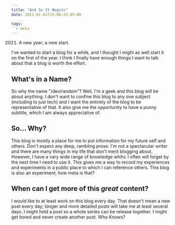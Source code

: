 ```yaml
---
title: "And So It Begins"
date: 2021-01-01T15:00:25-05:00

tags:
  - meta
---
```


2021. A new year; a new start.

I've wanted to start a blog for a while, and I thought I might as well start it on the first of the year. I think I finally have enough things I want to talk about that a blog is worth the effort.

## What's in a Name?

So why the name "/dev/random"? Well, I'm a geek and this blog will be about anything. I don't want to confine this blog to any one subject (including to just tech) and I want the entirety of the blog to be representative of that. It also give me the opportunity to have a punny subtitle, which I am always appreciative of.

## So... Why?

This blog is mostly a place for me to put information for my future self and others. Don't expect any deep, rambling prose. I'm not a spectacular writer and there are many things in my life that don't merit blogging about. However, I have a vary wide range of knowledge whihc I often will forget by the next time I need to use it. This gives me a way to record my experiences and experiments in a public place to which I can reference others. This blog is also an experiment, how meta is that?


## When can I get more of this *great* content?

I would like to at least work on this blog every day. That doesn't mean a new post every day; longer and more detailed posts will take me at least several days. I might hold a post so a whole series can be release together. I might get bored and never create another post. Who Knows?
